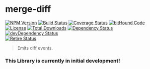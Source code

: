 # merge-diff

[![NPM Version](http://img.shields.io/npm/v/merge-diff.svg?style=flat)](https://www.npmjs.org/package/merge-diff) [![Build Status](https://travis-ci.org/storkjs/merge-diff.svg)](http://travis-ci.org/storkjs/merge-diff) [![Coverage Status](https://coveralls.io/repos/storkjs/merge-diff/badge.svg)](https://coveralls.io/r/storkjs/merge-diff) [![bitHound Code](https://www.bithound.io/github/storkjs/merge-diff/badges/code.svg)](https://www.bithound.io/github/storkjs/merge-diff)<br>
[![License](https://img.shields.io/npm/l/merge-diff.svg?style=flat)](https://github.com/storkjs/merge-diff/blob/master/LICENSE) [![Total Downloads](https://img.shields.io/npm/dt/merge-diff.svg?style=flat)](https://www.npmjs.org/package/merge-diff) [![Dependency Status](https://david-dm.org/storkjs/merge-diff.svg)](https://david-dm.org/storkjs/merge-diff) [![devDependency Status](https://david-dm.org/storkjs/merge-diff/dev-status.svg)](https://david-dm.org/storkjs/merge-diff#info=devDependencies)<br>
[![Retire Status](http://retire.insecurity.today/api/image?uri=https://raw.githubusercontent.com/storkjs/merge-diff/master/package.json)](http://retire.insecurity.today/api/image?uri=https://raw.githubusercontent.com/storkjs/merge-diff/master/package.json)

> Emits diff events.

### This Library is currently in initial development!
